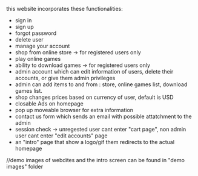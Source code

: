 this website incorporates these functionalities:

* sign in
* sign up
* forgot password
* delete user
* manage your account
* shop from online store -> for registered users only
* play online games
* ability to download games -> for registered users only
* admin account which can edit information of users, delete their accounts, or give them admin privileges
* admin can add items to and from : store, online games list, download games list.
* shop changes prices based on currency of user, default is USD
* closable Ads on homepage
* pop up moveable browser for extra information
* contact us form which sends an email with possible attatchment to the admin
* session check -> unregested user cant enter "cart page", non admin user cant enter "edit accounts" page
* an "intro" page that show a logo/gif them redirects to the actual homepage

//demo images of webdites and the intro screen can be found in "demo images" folder
